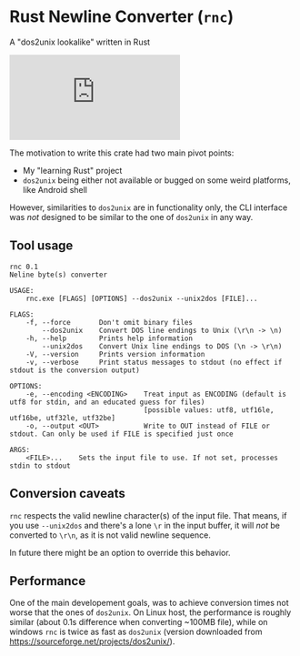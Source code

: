 # Rust Newline Converter (`rnc`)
A "dos2unix lookalike" written in Rust

[![Build Status](https://dev.azure.com/michal0805/rnc/_apis/build/status/spitfire05.rnc?branchName=master)](https://dev.azure.com/michal0805/rnc/_build/latest?definitionId=1&branchName=master)

The motivation to write this crate had two main pivot points:
* My "learning Rust" project
* `dos2unix` being either not available or bugged on some weird platforms, like Android shell

However, similarities to `dos2unix` are in functionality only, the CLI interface was *not* designed to be similar to the one of `dos2unix` in any way.

## Tool usage
```
rnc 0.1
Neline byte(s) converter

USAGE:
    rnc.exe [FLAGS] [OPTIONS] --dos2unix --unix2dos [FILE]...

FLAGS:
    -f, --force       Don't omit binary files
        --dos2unix    Convert DOS line endings to Unix (\r\n -> \n)
    -h, --help        Prints help information
        --unix2dos    Convert Unix line endings to DOS (\n -> \r\n)
    -V, --version     Prints version information
    -v, --verbose     Print status messages to stdout (no effect if stdout is the conversion output)

OPTIONS:
    -e, --encoding <ENCODING>    Treat input as ENCODING (default is utf8 for stdin, and an educated guess for files)
                                 [possible values: utf8, utf16le, utf16be, utf32le, utf32be]
    -o, --output <OUT>           Write to OUT instead of FILE or stdout. Can only be used if FILE is specified just once

ARGS:
    <FILE>...    Sets the input file to use. If not set, processes stdin to stdout
```

## Conversion caveats
`rnc` respects the valid newline character(s) of the input file. That means, if you use `--unix2dos` and there's a lone `\r` in the input buffer, it will *not* be converted to `\r\n`, as it is not valid newline sequence.

In future there might be an option to override this behavior.

## Performance
One of the main developement goals, was to achieve conversion times not worse that the ones of `dos2unix`. On Linux host, the performance is roughly similar (about 0.1s difference when converting ~100MB file), while on windows `rnc` is twice as fast as `dos2unix` (version downloaded from https://sourceforge.net/projects/dos2unix/).
